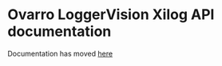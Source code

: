 <h1> Ovarro LoggerVision Xilog API documentation </h1>

Documentation has moved [here](https://github.com/Ovarro/XilogApiDocs)
